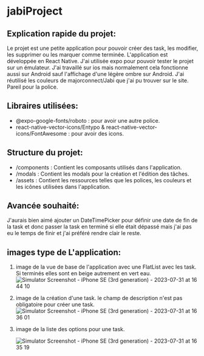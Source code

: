# jabiProject

## Explication rapide du projet:
Le projet est une petite application pour pouvoir créer des task, les modifier, les supprimer ou les marquer comme terminée. L'application est développée en React Native.
J'ai utilisée expo pour pouvoir tester le projet sur un émulateur. J'ai travaillé sur ios mais normalement cela fonctionne aussi sur Android sauf l'affichage d'une légère ombre sur Android. J'ai réutilisé les couleurs de majorconnect/Jabi que j'ai pu trouver sur le site. Pareil pour la police.
## Libraires utilisées: 
* @expo-google-fonts/roboto : pour avoir une autre police.
* react-native-vector-icons/Entypo & react-native-vector-icons/FontAwesome : pour avoir des icons.

## Structure du projet: 
* /components : Contient les composants utilisés dans l'application.
* /modals : Contient les modals pour la création et l'édition des tâches.
* /assets : Contient les ressources telles que les polices, les couleurs et les icônes utilisées dans l'application.

## Avancée souhaité: 
J'aurais bien aimé ajouter un DateTimePicker pour définir une date de fin de la task et donc passer la task en terminé si elle était dépassé mais j'ai pas eu le temps de finir et j'ai préféré rendre clair le reste. 

## images type de L'application: 
1) image de la vue de base de l'application avec une FlatList avec les task. Si terminés elles sont en beige autrement en vert eau.
  ![Simulator Screenshot - iPhone SE (3rd generation) - 2023-07-31 at 16 44 10](https://github.com/noemiegaillard/jabiProject/assets/112878674/e1315eea-9497-42cd-88e3-5fc21e77594a)

2) image de la création d'une task. le champ de description n'est pas obligatoire pour créer une task.
  ![Simulator Screenshot - iPhone SE (3rd generation) - 2023-07-31 at 16 36 01](https://github.com/noemiegaillard/jabiProject/assets/112878674/98c13871-03a9-4bc0-9cc1-a7a33be1276a)


3) image de la liste des options pour une task.

    ![Simulator Screenshot - iPhone SE (3rd generation) - 2023-07-31 at 16 35 19](https://github.com/noemiegaillard/jabiProject/assets/112878674/e0bc3c17-b760-4d32-ac52-57d6ea4deafd)

